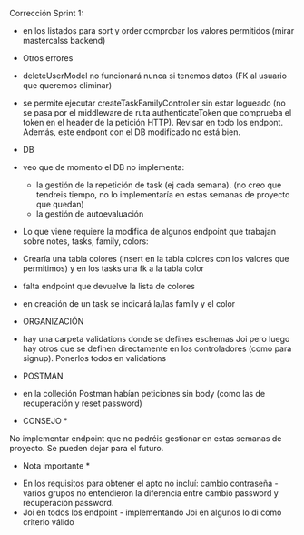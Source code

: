 Corrección Sprint 1:

* en los listados para sort y order comprobar los valores permitidos (mirar mastercalss backend)

* Otros errores

- deleteUserModel no funcionará nunca si tenemos datos (FK al usuario que queremos eliminar)

- se permite ejecutar createTaskFamilyController sin estar logueado (no se pasa por el middleware de ruta authenticateToken que comprueba el token en el header de la petición HTTP). Revisar en todo los endpont. Además, este endpont con el DB modificado no está bien.


* DB

- veo que de momento el DB no implementa:
  - la gestión de la repetición de task (ej cada semana). (no creo que tendreis tiempo, no lo implementaría en estas semanas de proyecto que quedan)
  - la gestión de autoevaluación

- Lo que viene requiere la modifica de algunos endpoint que trabajan sobre notes, tasks, family, colors:
- Crearía una tabla colores (insert en la tabla colores con los valores que permitimos) y en los tasks una fk a la tabla color
- falta endpoint que devuelve la lista de colores
- en creación de un task se indicará la/las family y el color

* ORGANIZACIÓN

- hay una carpeta validations donde se defines eschemas Joi pero luego hay otros que se definen directamente en los controladores (como para signup). Ponerlos todos en validations


- POSTMAN

* en la colleción Postman habían peticiones sin body (como las de recuperación y reset password)

- CONSEJO \*

No implementar endpoint que no podréis gestionar en estas semanas de proyecto. Se pueden dejar para el futuro.

- Nota importante \*

* En los requisitos para obtener el apto no incluí:
  cambio contraseña - varios grupos no entendieron la diferencia entre cambio password y recuperación password.
* Joi en todos los endpoint - implementando Joi en algunos lo di como criterio válido
